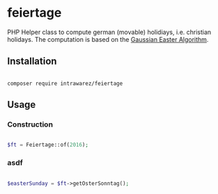 # feiertage

PHP Helper class to compute german (movable) holidiays, i.e. christian holidays.
The computation is based on the [Gaussian Easter Algorithm](https://de.wikipedia.org/wiki/Gau%C3%9Fsche_Osterformel).

## Installation

```

composer require intrawarez/feiertage

```

## Usage

### Construction


```php

$ft = Feiertage::of(2016);


```

### asdf

```php

$easterSunday = $ft->getOsterSonntag();


```